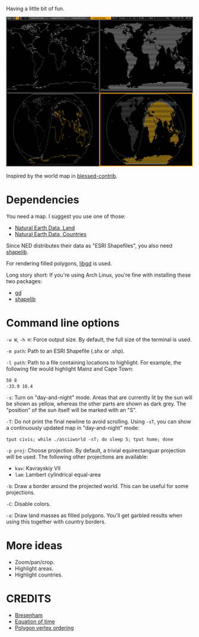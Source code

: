 Having a little bit of fun.

![asciiworld](/asciiworld.png?raw=true)

Inspired by the world map in [blessed-contrib](https://github.com/yaronn/blessed-contrib).

Dependencies
============

You need a map. I suggest you use one of those:

*  [Natural Earth Data, Land](http://www.naturalearthdata.com/downloads/110m-physical-vectors/110m-land/)
*  [Natural Earth Data, Countries](http://www.naturalearthdata.com/downloads/110m-cultural-vectors/110m-admin-0-countries/)

Since NED distributes their data as "ESRI Shapefiles", you also need [shapelib](http://shapelib.maptools.org/).

For rendering filled polygons, [libgd](http://www.libgd.org/) is used.

Long story short: If you're using Arch Linux, you're fine with installing these two packages:

*  [gd](https://www.archlinux.org/packages/extra/x86_64/gd/)
*  [shapelib](https://www.archlinux.org/packages/community/x86_64/shapelib/)

Command line options
====================

`-w W`, `-h H`: Force output size. By default, the full size of the terminal is used.

`-m path`: Path to an ESRI Shapefile (.shx or .shp).

`-l path`: Path to a file containing locations to highlight. For example, the following file would highlight Mainz and Cape Town:

    50 8
    -33.9 18.4

`-s`: Turn on "day-and-night" mode. Areas that are currently lit by the sun will be shown as yellow, whereas the other parts are shown as dark grey. The "position" of the sun itself will be marked with an "S".

`-T`: Do not print the final newline to avoid scrolling. Using `-sT`, you can show a continuously updated map in "day-and-night" mode:

    tput civis; while ./asciiworld -sT; do sleep 5; tput home; done

`-p proj`: Choose projection. By default, a trivial equirectanguar projection will be used. The following other projections are available:

*  `kav`: Kavrayskiy VII
*  `lam`: Lambert cylindrical equal-area

`-b`: Draw a border around the projected world. This can be useful for some projections.

`-C`: Disable colors.

`-o`: Draw land masses as filled polygons. You'll get garbled results when using this together with country borders.

More ideas
==========

*  Zoom/pan/crop.
*  Highlight areas.
*  Highlight countries.

CREDITS
=======

*  [Bresenham](https://de.wikipedia.org/wiki/Bresenham-Algorithmus#C-Implementierung)
*  [Equation of time](http://lexikon.astronomie.info/zeitgleichung/)
*  [Polygon vertex ordering](http://debian.fmi.uni-sofia.bg/~sergei/cgsr/docs/clockwise.htm)
